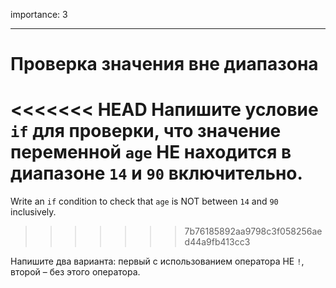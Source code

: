 importance: 3

---

# Проверка значения вне диапазона

<<<<<<< HEAD
Напишите условие `if` для проверки, что значение переменной `age` НЕ находится в диапазоне `14` и `90` включительно.
=======
Write an `if` condition to check that `age` is NOT between `14` and `90` inclusively.
>>>>>>> 7b76185892aa9798c3f058256aed44a9fb413cc3

Напишите два варианта: первый с использованием оператора НЕ `!`, второй – без этого оператора.
